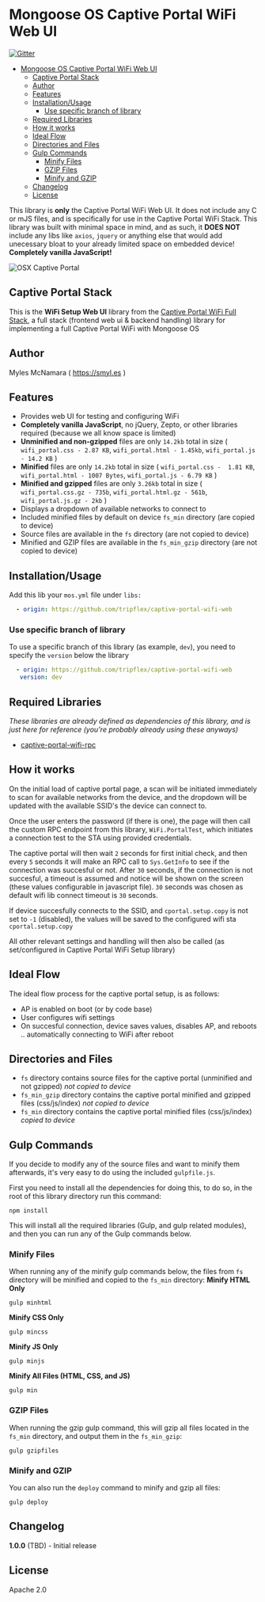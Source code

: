 # Mongoose OS Captive Portal WiFi Web UI

[![Gitter](https://badges.gitter.im/cesanta/mongoose-os.svg)](https://gitter.im/cesanta/mongoose-os?utm_source=badge&utm_medium=badge&utm_campaign=pr-badge)

- [Mongoose OS Captive Portal WiFi Web UI](#mongoose-os-captive-portal-wifi-web-ui)
  - [Captive Portal Stack](#captive-portal-stack)
  - [Author](#author)
  - [Features](#features)
  - [Installation/Usage](#installationusage)
    - [Use specific branch of library](#use-specific-branch-of-library)
  - [Required Libraries](#required-libraries)
  - [How it works](#how-it-works)
  - [Ideal Flow](#ideal-flow)
  - [Directories and Files](#directories-and-files)
  - [Gulp Commands](#gulp-commands)
    - [Minify Files](#minify-files)
    - [GZIP Files](#gzip-files)
    - [Minify and GZIP](#minify-and-gzip)
  - [Changelog](#changelog)
  - [License](#license)

This library is **only** the Captive Portal WiFi Web UI.  It does not include any C or mJS files, and is specifically for use in the Captive Portal WiFi Stack.  This library was built with minimal space in mind, and as such, it **DOES NOT** include any libs like `axios`, `jquery` or anything else that would add unecessary bloat to your already limited space on embedded device!  **Completely vanilla JavaScript!**

![OSX Captive Portal](https://raw.githubusercontent.com/tripflex/captive-portal-wifi-web/master/osx-portal.gif)

## Captive Portal Stack
This is the **WiFi Setup Web UI** library from the [Captive Portal WiFi Full Stack](https://github.com/tripflex/captive-portal-wifi-stack), a full stack (frontend web ui & backend handling) library for implementing a full Captive Portal WiFi with Mongoose OS

## Author
Myles McNamara ( https://smyl.es )

## Features
- Provides web UI for testing and configuring WiFi
- **Completely vanilla JavaScript**, no jQuery, Zepto, or other libraries required (because we all know space is limited)
- **Unminified and non-gzipped** files are only `14.2kb` total in size ( `wifi_portal.css - 2.87 KB`, `wifi_portal.html - 1.45kb`, `wifi_portal.js - 14.2 KB` )
- **Minified** files are only `14.2kb` total in size ( `wifi_portal.css -  1.81 KB`, `wifi_portal.html - 1007 Bytes`, `wifi_portal.js - 6.79 KB` )
- **Minified and gzipped** files are only `3.26kb` total in size ( `wifi_portal.css.gz - 735b`, `wifi_portal.html.gz - 561b`, `wifi_portal.js.gz - 2kb` )
- Displays a dropdown of available networks to connect to
- Included minified files by default on device `fs_min` directory (are copied to device)
- Source files are available in the `fs` directory (are not copied to device)
- Minified and GZIP files are available in the `fs_min_gzip` directory (are not copied to device)

## Installation/Usage
Add this lib your `mos.yml` file under `libs:`

```yaml
  - origin: https://github.com/tripflex/captive-portal-wifi-web
```

### Use specific branch of library
To use a specific branch of this library (as example, `dev`), you need to specify the `version` below the library

```yaml
  - origin: https://github.com/tripflex/captive-portal-wifi-web
   version: dev
```

## Required Libraries
*These libraries are already defined as dependencies of this library, and is just here for reference (you're probably already using these anyways)*
- [captive-portal-wifi-rpc](https://github.com/tripflex/captive-portal-wifi-rpc)

## How it works
On the initial load of captive portal page, a scan will be initiated immediately to scan for available networks from the device, and the dropdown will be updated with the available SSID's the device can connect to.

Once the user enters the password (if there is one), the page will then call the custom RPC endpoint from this library, `WiFi.PortalTest`, which initiates a connection test to the STA using provided credentials.

The captive portal will then wait `2` seconds for first initial check, and then every `5` seconds it will make an RPC call to `Sys.GetInfo` to see if the connection was succesful or not.  After `30` seconds, if the connection is not succesful, a timeout is assumed and notice will be shown on the screen (these values configurable in javascript file).  `30` seconds was chosen as default wifi lib connect timeout is `30` seconds.

If device succesfully connects to the SSID, and `cportal.setup.copy` is not set to `-1` (disabled), the values will be saved to the configured wifi sta `cportal.setup.copy`

All other relevant settings and handling will then also be called (as set/configured in Captive Portal WiFi Setup library)

## Ideal Flow
The ideal flow process for the captive portal setup, is as follows:
- AP is enabled on boot (or by code base)
- User configures wifi settings
- On succesful connection, device saves values, disables AP, and reboots .. automatically connecting to WiFi after reboot

## Directories and Files
- `fs` directory contains source files for the captive portal (unminified and not gzipped) *not copied to device*
- `fs_min_gzip` directory contains the captive portal minified and gzipped files (css/js/index) *not copied to device*
- `fs_min` directory contains the captive portal minified files (css/js/index) *copied to device*

## Gulp Commands
If you decide to modify any of the source files and want to minify them afterwards, it's very easy to do using the included `gulpfile.js`.

First you need to install all the dependencies for doing this, to do so, in the root of this library directory run this command:
```shell
npm install
```

This will install all the required libraries (Gulp, and gulp related modules), and then you can run any of the Gulp commands below.

### Minify Files
When running any of the minify gulp commands below, the files from `fs` directory will be minified and copied to the `fs_min` directory:
**Minify HTML Only**
```shell
gulp minhtml
```
**Minify CSS Only**
```shell
gulp mincss
```
**Minify JS Only**
```shell
gulp minjs
```
**Minify All Files (HTML, CSS, and JS)**
```shell
gulp min
```

### GZIP Files
When running the gzip gulp command, this will gzip all files located in the `fs_min` directory, and output them in the `fs_min_gzip`:
```shell
gulp gzipfiles
```

### Minify and GZIP
You can also run the `deploy` command to minify and gzip all files:
```shell
gulp deploy
```

## Changelog
**1.0.0** (TBD) - Initial release

## License
Apache 2.0
